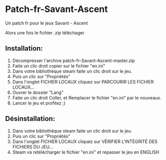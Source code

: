 # Patch-fr-Savant-Ascent
Un patch fr pour le jeux Savant - Ascent

Alors  une fois le fichier .zip téléchager

## Installation:
1) Décompresser l'archive patch-fr-Savant-Ascent-master.zip
2) Faite un clic droit copier sur le fichier "en.ini"
3) Dans votre bibliothèque steam faite un clic droit sur le jeu.
4) Puis un clic sur "Propriétés"
5) Dans l'onglet FICHIER LOCAUX cliquez sur PARCOURIR LES FICHIER LOCAUX...
6) Ouvrer le dossier "Lang"
7) Faite un clic droit Coller, et Remplacer le fichier "en.ini" par le nouveaux.
8) Lancer le jeu et profitez ;)

## Désinstallation:
1) Dans votre bibliothèque steam faite un clic droit sur le jeu.
2) Puis un clic sur "Propriétés"
3) Dans l'onglet FICHIER LOCAUX cliquez sur VÈRIFIER L'INTÈGRITÉ DES FICHIERS DU JEU...
4) Steam va retélécharger le fichier "en.ini" et repasser le jeu en ENGLISH
